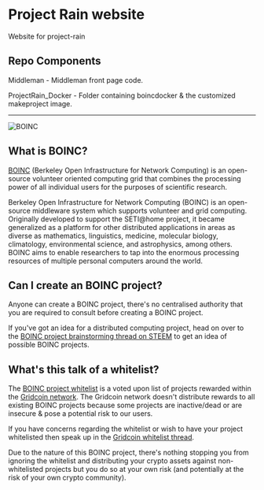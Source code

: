# Project Rain website
Website for project-rain

## Repo Components
Middleman - Middleman front page code.

ProjectRain_Docker - Folder containing boincdocker & the customized makeproject image.

---------

![BOINC](https://i.imgur.com/Wy4UOYL.png)

## What is BOINC?
[BOINC](https://boinc.berkeley.edu/) (Berkeley Open Infrastructure for Network Computing) is an open-source volunteer oriented computing grid that combines the processing power of all individual users for the purposes of scientific research.

Berkeley Open Infrastructure for Network Computing (BOINC) is an open-source middleware system which supports volunteer and grid computing. Originally developed to support the SETI@home project, it became generalized as a platform for other distributed applications in areas as diverse as mathematics, linguistics, medicine, molecular biology, climatology, environmental science, and astrophysics, among others. BOINC aims to enable researchers to tap into the enormous processing resources of multiple personal computers around the world.

## Can I create an BOINC project?
Anyone can create a BOINC project, there's no centralised authority that you are required to consult before creating a BOINC project.

If you've got an idea for a distributed computing project, head on over to the [BOINC project brainstorming thread on STEEM](https://steemit.com/gridcoin/@cm-steem/brainstorming-new-boinc-projects-anyone-can-create-a-project-and-reward-their-users-with-gridcoin) to get an idea of possible BOINC projects.

## What's this talk of a whitelist?
The [BOINC project whitelist](https://www.gridcoin.us/Guides/whitelist.htm) is a voted upon list of projects rewarded within the [Gridcoin network](https://www.gridcoin.us). The Gridcoin network doesn't distribute rewards to all existing BOINC projects because some projects are inactive/dead or are insecure & pose a potential risk to our users.

If you have concerns regarding the whitelist or wish to have your project whitelisted then speak up in the <a href="https://cryptocointalk.com/topic/29841-discussion-boinc-whitelist-monitoring/">Gridcoin whitelist thread</a>.

Due to the nature of this BOINC project, there's nothing stopping you from ignoring the whitelist and distributing your crypto assets against non-whitelisted projects but you do so at your own risk (and potentially at the risk of your own crypto community).